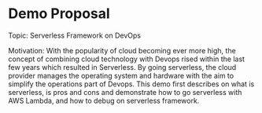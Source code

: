 # Demo Proposal

Topic: Serverless Framework on DevOps

Motivation: With the popularity of cloud becoming ever more high, the concept of combining cloud technology with Devops rised within the last few years which resulted in Serverless. By going serverless, the cloud provider manages the operating system and hardware with the aim to simplify the operations part of Devops. This demo first describes on what is serverless, is pros and cons and demonstrate how to go serverless with AWS Lambda, and how to debug on serverless framework. 
